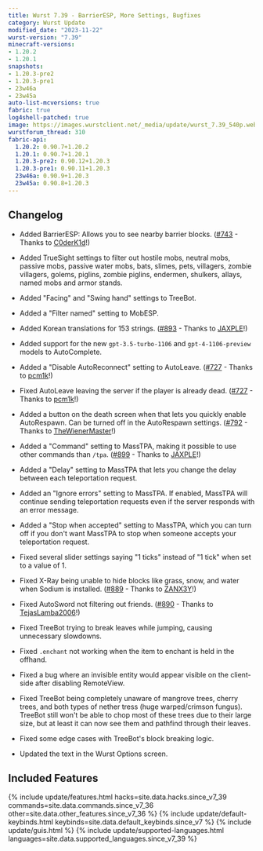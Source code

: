 ```yaml
---
title: Wurst 7.39 - BarrierESP, More Settings, Bugfixes
category: Wurst Update
modified_date: "2023-11-22"
wurst-version: "7.39"
minecraft-versions:
- 1.20.2
- 1.20.1
snapshots:
- 1.20.3-pre2
- 1.20.3-pre1
- 23w46a
- 23w45a
auto-list-mcversions: true
fabric: true
log4shell-patched: true
image: https://images.wurstclient.net/_media/update/wurst_7.39_540p.webp
wurstforum_thread: 310
fabric-api:
  1.20.2: 0.90.7+1.20.2
  1.20.1: 0.90.7+1.20.1
  1.20.3-pre2: 0.90.12+1.20.3
  1.20.3-pre1: 0.90.11+1.20.3
  23w46a: 0.90.9+1.20.3
  23w45a: 0.90.8+1.20.3
---
```

## Changelog

- Added BarrierESP: Allows you to see nearby barrier blocks. ([#743](https://github.com/Wurst-Imperium/Wurst7/pull/743) - Thanks to [C0derK1d](https://github.com/C0derK1d)!)

- Added TrueSight settings to filter out hostile mobs, neutral mobs, passive mobs, passive water mobs, bats, slimes, pets, villagers, zombie villagers, golems, piglins, zombie piglins, endermen, shulkers, allays, named mobs and armor stands.

- Added "Facing" and "Swing hand" settings to TreeBot.

- Added a "Filter named" setting to MobESP.

- Added Korean translations for 153 strings. ([#893](https://github.com/Wurst-Imperium/Wurst7/pull/893) - Thanks to [JAXPLE](https://github.com/JAXPLE)!)

- Added support for the new `gpt-3.5-turbo-1106` and `gpt-4-1106-preview` models to AutoComplete.

- Added a "Disable AutoReconnect" setting to AutoLeave. ([#727](https://github.com/Wurst-Imperium/Wurst7/pull/727) - Thanks to [pcm1k](https://github.com/pcm1k)!)

- Fixed AutoLeave leaving the server if the player is already dead. ([#727](https://github.com/Wurst-Imperium/Wurst7/pull/727) - Thanks to [pcm1k](https://github.com/pcm1k)!)

- Added a button on the death screen when that lets you quickly enable AutoRespawn. Can be turned off in the AutoRespawn settings. ([#792](https://github.com/Wurst-Imperium/Wurst7/pull/792) - Thanks to [TheWienerMaster](https://github.com/TheWienerMaster)!)

- Added a "Command" setting to MassTPA, making it possible to use other commands than `/tpa`. ([#899](https://github.com/Wurst-Imperium/Wurst7/pull/899) - Thanks to [JAXPLE](https://github.com/JAXPLE)!)

- Added a "Delay" setting to MassTPA that lets you change the delay between each teleportation request.

- Added an "Ignore errors" setting to MassTPA. If enabled, MassTPA will continue sending teleportation requests even if the server responds with an error message.

- Added a "Stop when accepted" setting to MassTPA, which you can turn off if you don't want MassTPA to stop when someone accepts your teleportation request.

- Fixed several slider settings saying "1 ticks" instead of "1 tick" when set to a value of 1.

- Fixed X-Ray being unable to hide blocks like grass, snow, and water when Sodium is installed. ([#889](https://github.com/Wurst-Imperium/Wurst7/pull/889) - Thanks to [ZANX3Y](https://github.com/ZANX3Y)!)

- Fixed AutoSword not filtering out friends. ([#890](https://github.com/Wurst-Imperium/Wurst7/pull/890) - Thanks to [TejasLamba2006](https://github.com/TejasLamba2006)!)

- Fixed TreeBot trying to break leaves while jumping, causing unnecessary slowdowns.

- Fixed `.enchant` not working when the item to enchant is held in the offhand.

- Fixed a bug where an invisible entity would appear visible on the client-side after disabling RemoteView.

- Fixed TreeBot being completely unaware of mangrove trees, cherry trees, and both types of nether tress (huge warped/crimson fungus). TreeBot still won't be able to chop most of these trees due to their large size, but at least it can now see them and pathfind through their leaves.

- Fixed some edge cases with TreeBot's block breaking logic.

- Updated the text in the Wurst Options screen.

## Included Features

{% include update/features.html hacks=site.data.hacks.since_v7_39 commands=site.data.commands.since_v7_36 other=site.data.other_features.since_v7_36 %}
{% include update/default-keybinds.html keybinds=site.data.default_keybinds.since_v7 %}
{% include update/guis.html %}
{% include update/supported-languages.html languages=site.data.supported_languages.since_v7_39 %}
